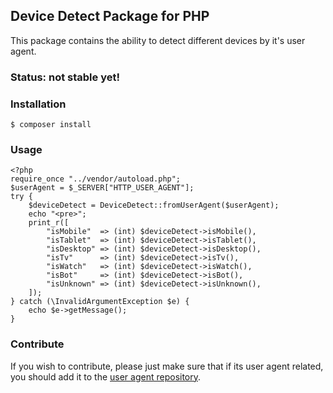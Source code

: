## Device Detect Package for PHP

This package contains the ability to detect different devices by it's user agent.

### Status: not stable yet!

### Installation

```
$ composer install
```

### Usage

```
<?php
require_once "../vendor/autoload.php";
$userAgent = $_SERVER["HTTP_USER_AGENT"];
try {
    $deviceDetect = DeviceDetect::fromUserAgent($userAgent);
    echo "<pre>";
    print_r([
        "isMobile"  => (int) $deviceDetect->isMobile(),
        "isTablet"  => (int) $deviceDetect->isTablet(),
        "isDesktop" => (int) $deviceDetect->isDesktop(),
        "isTv"      => (int) $deviceDetect->isTv(),
        "isWatch"   => (int) $deviceDetect->isWatch(),
        "isBot"     => (int) $deviceDetect->isBot(),
        "isUnknown" => (int) $deviceDetect->isUnknown(),
    ]);
} catch (\InvalidArgumentException $e) {
    echo $e->getMessage();
}
```

### Contribute

If you wish to contribute, please just make sure that if its user agent related, you should add it to the [user agent repository](https://github.com/Shaked/user-agents).